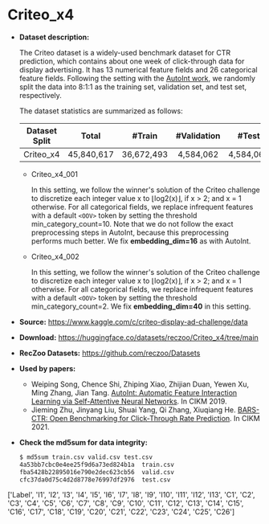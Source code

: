 # Criteo_x4

+ **Dataset description:**

  The Criteo dataset is a widely-used benchmark dataset for CTR prediction, which contains about one week of click-through data for display advertising. It has 13 numerical feature fields and 26 categorical feature fields. Following the setting with the [AutoInt work](https://arxiv.org/abs/1810.11921), we randomly split the data into 8:1:1 as the training set, validation set, and test set, respectively. 

  The dataset statistics are summarized as follows:

  | Dataset Split  | Total | #Train | #Validation | #Test | 
  | :--------: | :-----: |:-----: | :----------: | :----: | 
  | Criteo_x4 |  45,840,617     |   36,672,493  |   4,584,062    |  4,584,062    |    


  - Criteo_x4_001

    In this setting, we follow the winner's solution of the Criteo challenge to discretize each integer value x to ⌊log2(x)⌋, if x > 2; and x = 1 otherwise. For all categorical fields, we replace infrequent features with a default ``<OOV>`` token by setting the threshold min_category_count=10. Note that we do not follow the exact preprocessing steps in AutoInt, because this preprocessing performs much better. We fix **embedding_dim=16** as with AutoInt.
    
  - Criteo_x4_002

    In this setting, we follow the winner's solution of the Criteo challenge to discretize each integer value x to ⌊log2(x)⌋, if x > 2; and x = 1 otherwise. For all categorical fields, we replace infrequent features with a default ``<OOV>`` token by setting the threshold min_category_count=2. We fix **embedding_dim=40** in this setting.


+ **Source:** https://www.kaggle.com/c/criteo-display-ad-challenge/data
+ **Download:** https://huggingface.co/datasets/reczoo/Criteo_x4/tree/main
+ **RecZoo Datasets:** https://github.com/reczoo/Datasets

+ **Used by papers:** 
  - Weiping Song, Chence Shi, Zhiping Xiao, Zhijian Duan, Yewen Xu, Ming Zhang, Jian Tang. [AutoInt: Automatic Feature Interaction Learning via Self-Attentive Neural Networks](https://arxiv.org/abs/1810.11921). In CIKM 2019.
  - Jieming Zhu, Jinyang Liu, Shuai Yang, Qi Zhang, Xiuqiang He. [BARS-CTR: Open Benchmarking for Click-Through Rate Prediction](https://arxiv.org/abs/2009.05794). In CIKM 2021.

+ **Check the md5sum for data integrity:**
  ```bash
  $ md5sum train.csv valid.csv test.csv
  4a53bb7cbc0e4ee25f9d6a73ed824b1a  train.csv
  fba5428b22895016e790e2dec623cb56  valid.csv
  cfc37da0d75c4d2d8778e76997df2976  test.csv
  ```

['Label', 'I1', 'I2', 'I3', 'I4', 'I5', 'I6', 'I7', 'I8', 'I9', 'I10',
       'I11', 'I12', 'I13', 'C1', 'C2', 'C3', 'C4', 'C5', 'C6', 'C7', 'C8',
       'C9', 'C10', 'C11', 'C12', 'C13', 'C14', 'C15', 'C16', 'C17', 'C18',
       'C19', 'C20', 'C21', 'C22', 'C23', 'C24', 'C25', 'C26']